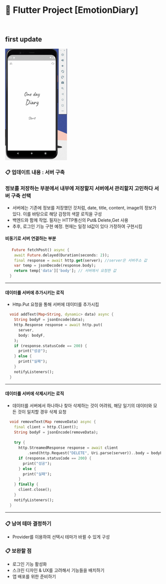 # :blue_book: Flutter Project [EmotionDiary] 

<br>

## first update



<img width = "200" src = "https://github.com/toast-ceo/flutter_emotion_diary/blob/progress/5.%20update_1/GIF.gif?raw=true"> 

### :clipboard: 업데이트 내용 : 서버 구축

### 정보를 저장하는 부분에서 내부에 저장할지 서버에서 관리할지 고민하다 서버 구축 선택
- 서버에는 기존에 정보를 저장했던 것처럼, date, title, content, image의 정보가 있다. 이를 바탕으로 해당 감정의 색깔 로직을 구성
- 백엔드와 함께 작업. 필자는 HTTP통신의 Put& Delete,Get 사용 
- 추후, 로그인 기능 구현 예정. 현재는 일정 Id값이 있다 가정하여 구현시킴

#### 비동기로 서버 연결하는 부분 

```dart
   Future fetchPost() async {
    await Future.delayed(Duration(seconds: 2));
    final response = await http.get(server); //server은 서버주소 값
    var temp = jsonDecode(response.body);
    return temp['data']['body']; // 서버에서 요청한 값
  }
```
<hr>

#### 데이터를 서버에 추가시키는 로직

- Http.Put 요청을 통해 서버에 데이터를 추가시킴 

```dart
  void addText(Map<String, dynamic> data) async {
    String bodyF = jsonEncode(data);
    http.Response response = await http.put(
      server,
      body: bodyF,
    );
    if (response.statusCode == 200) {
      print("성공");
    } else {
      print("실패");
    }
    notifyListeners();
  }

```

<hr>

#### 데이터를 서버에 삭제시키는 로직

- 데이터를 서버에서 하나하나 찾아 삭제하는 것이 어려워, 해당 일기의 데이터와 모든 것이 일치할 경우 삭제 요청

```dart
  void removeText(Map removeData) async {
    final client = http.Client();
    String bodyF = jsonEncode(removeData);

    try {
      http.StreamedResponse response = await client
          .send(http.Request("DELETE", Uri.parse(server))..body = bodyF);
      if (response.statusCode == 200) {
        print("성공");
      } else {
        print("실패");
      }
    } finally {
      client.close();
    }
    notifyListeners();
  }
```

<hr>


### :clipboard: 남여 테마 결정하기

- Provider를 이용하여 선택시 테마가 바뀔 수 있게 구성



### :clipboard: 보완할 점

- 로그인 기능 활성화
- 스크린 디자인 & UX를 고려해서 기능들을 배치하기
- 앱 배포를 위한 준비하기



